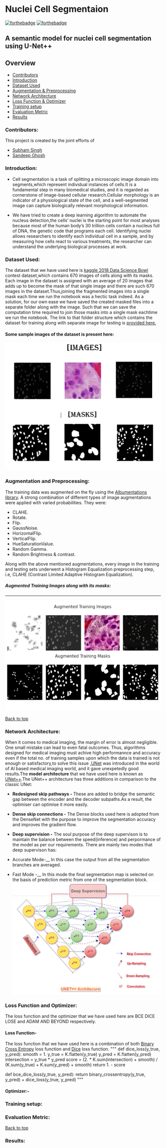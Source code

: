 # Nuclei Cell Segmentaion
[![forthebadge](https://forthebadge.com/images/badges/made-with-python.svg)](https://www.python.org/)
[![forthebadge](https://forthebadge.com/images/badges/built-with-love.svg)](https://forthebadge.com)



## A semantic model for nuclei cell segmentation using U-Net++

## Overview
* [Contributors](#Contributors)
* [Introduction](#Introduction)
* [Dataset Used](#Dataset-Used)
* [Augmentation & Preprocessing](#Augmentation-and-Preprocessing)
* [Network Architecture](#Network-Architecture)
* [Loss Function & Optimizer](#Loss-Function-and-Optimizer)
* [Training setup](#Training-setup)
* [Evaluation Metric](#Evaluation-Metric)
* [Results](#Results)


### Contributors:
This project is created by the joint efforts of
* [Subham Singh](https://github.com/Subham2901)
* [Sandeep Ghosh](https://github.com/Sandeep2017)

### Introduction:
* Cell segmentation is a task of splitting a microscopic image domain into segments,which represent individual instances of cells.It is a fundamental step in many biomedical studies, and it is regarded as cornerstone of image-based cellular research.Cellular morphology is an indicator of a physiological state of the cell, and a well-segmented image can capture biologically relevant morphological information.

* We have tried to create a deep learning algorithm to automate the nucleus detection,the cells’ nuclei is the starting point for most analyses because most of the human body’s 30 trillion cells contain a nucleus full of DNA, the genetic code that programs each cell. Identifying nuclei allows researchers to identify each individual cell in a sample, and by measuring how cells react to various treatments, the researcher can understand the underlying biological processes at work.

### Dataset Used:
The dataset that we have used here is [kaggle 2018 Data Science Bowl](https://www.kaggle.com/c/data-science-bowl-2018) contest dataset,which contains 670 images of cells along with its masks.
Each image in the dataset is assigned with an average of 20 images that adds up to become the mask of that single image and there are such 670 images in the dataset.Thus,joining the fragmented images into a single mask each time we run the notebook was a hectic task indeed. As a solution, for our own ease we have  saved the created masked files into a separate folder along with the image. Such that we can save the computation time required to join those masks into a single mask eachtime we run the notebook. The link to that folder structure which contains the dataset for training along with separate image for testing  is [provided here.](https://github.com/Subham2901/Nuclei-Cell-segmentaion/tree/master/Data)
#### Some sample images of the dataset is present here:
![](https://github.com/Subham2901/Nuclei-Cell-segmentaion/blob/master/images/dataset.png)


### Augmentation and Preprocessing:
The training data was augmented on the fly using the [Albumentations library](https://albumentations.ai/).
A strong combination of different types of image augmentations were applied with varied probabilities. They were:
* CLAHE.
* Rotate.
* Flip.
* GaussNoise.
* HorizontalFlip.
* VerticalFlip.
* HueSaturationValue.
* Random Gamma.
* Random Brightness & contrast.

Along with the above mentioned augmentations, every image in the training and testing sets underwent a Histogram Equalization preprocessing step, i.e, CLAHE (Contrast Limited Adaptive Histogram Equalization).

##### Augmented Training Images along with its masks:
--------------------------------------------------------------
![](https://github.com/Subham2901/Nuclei-Cell-segmentaion/blob/master/images/Augmented.JPG)



[Back to top](#Nuclei-Cell-Segmentaion)


### Network Architecture:
When it comes to medical imaging, the margin of error is almost negligible. One small mistake can lead to even fatal outcomes. Thus, algorithms designed for medical imaging must achive high performannce and accuracy even if the total no. of training samples upon which the data is trained is not enough or satisfactory,to solve this issue ,[UNet](https://arxiv.org/abs/1505.04597) was introduced in the world of AI based medical imaging world, and it gave unexpetedly good results.The __model architecture__ that we have used here is known as [UNet++](https://arxiv.org/abs/1807.10165).The UNet++ architecture has three additions in comparison to the classic UNet:
* __Redesigned skip pathways -__ These are added to bridge the semantic gap between the encoder and the decoder subpaths.As a result, the optimiser can optimise it more easily.
* __Dense skip connections -__ The Dense blocks used here is adopted from the DenseNet with the purpose to improve the segmentation accuracy and improves the gradient flow.

* __Deep supervision -__ The soul purpose of the deep supervison is to maintain the balance between the speed(inference) and perpormance of the model as per our requirements. There are mainly two modes that deep supervison has:
* Accurate Mode-__ In this case the output from all the segmentation branches are averaged.
* Fast Mode -__ In this mode the  final segmentation map is selected on the basis of prediction metric from one of the segmentation block.
![](https://github.com/Subham2901/Nuclei-Cell-segmentaion/blob/master/images/UNET%2B%2B(gless).JPG)
### Loss Function and Optimizer:
The loss function and the optimizer that we have used here are BCE DICE LOSE and ADAM AND BEYOND respectively.
#### Loss Function-
The loss function that we have used here is a combination of both [Binary Cross Entropy](https://www.tensorflow.org/api_docs/python/tf/keras/losses/BinaryCrossentropy) loss function and [Dice](https://arxiv.org/abs/1606.04797) loss function.
"""
def dice_loss(y_true, y_pred):
    smooth = 1.
    y_true = K.flatten(y_true)
    y_pred = K.flatten(y_pred)
    intersection = y_true * y_pred
    score = (2. * K.sum(intersection) + smooth) / (K.sum(y_true) + K.sum(y_pred) + smooth)
    return 1. - score

def bce_dice_loss(y_true, y_pred):
    return binary_crossentropy(y_true, y_pred) + dice_loss(y_true, y_pred)
"""

#### Optimizer:-

### Training setup:

### Evaluation Metric:

[Back to top](#Retinal-Vessel-Segmentation)

### Results:

